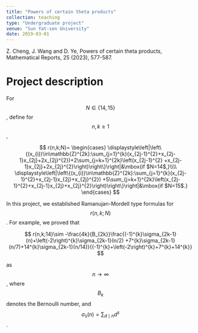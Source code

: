 ```yaml
---
title: "Powers of certain theta products"
collection: teaching
type: "Undergraduate project"
venue: "Sun Yat-sen University"
date: 2019-03-01
---
```


Z. Cheng, J. Wang and D. Ye, Powers of certain theta products, Mathematical Reports, 25 (2023), 577-587.

Project description
===
For $$N\in\{14,15\}$$, define for $$n,k\geq1$$,

$$
r(n,k;N)=
\begin{cases}
\displaystyle\left|\left\{(x_{i})\in\mathbb{Z}^{2k}:\sum_{j=1}^{k}(x_{2j-1}^{2}+x_{2j-1}x_{2j}+2x_{2j}^{2})+2\sum_{j=k+1}^{2k}\left(x_{2j-1}^{2}
+x_{2j-1}x_{2j}+2x_{2j}^{2}\right)\right\}\right|&\mbox{if $N=14$,}\\\\
\displaystyle\left|\left\{(x_{i})\in\mathbb{Z}^{2k}:\sum_{j=1}^{k}(x_{2j-1}^{2}+x_{2j-1}x_{2j}+x_{2j}^{2})
+5\sum_{j=k+1}^{2k}\left(x_{2j-1}^{2}+x_{2j-1}x_{2j}+x_{2j}^{2}\right)\right\}\right|&\mbox{if $N=15$.}
\end{cases}
$$

In this project, we established Ramanujan-Mordell type formulas for $$r(n,k;N)$$. For example, we proved that

$$
r(n,k;14)\sim -\frac{4k}{B_{2k}}\frac{(-1)^{k}\sigma_{2k-1}(n)+\left(-2\right)^{k}\sigma_{2k-1}(n/2)
+7^{k}\sigma_{2k-1}(n/7)+14^{k}\sigma_{2k-1}(n/14)}{(-1)^{k}+\left(-2\right)^{k}+7^{k}+14^{k}}
$$

as $$n\to\infty$$, where $$B_{k}$$ denotes the Bernoulli number, and $$\sigma_{s}(n)=\sum_{d\mid n}d^{s}$$.
